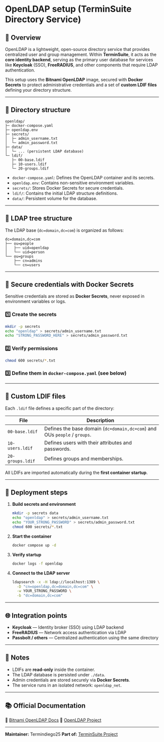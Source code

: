 # OpenLDAP setup (TerminSuite Directory Service)

## 🧭 Overview

OpenLDAP is a lightweight, open-source directory service that provides centralized user and group management.
Within **TerminSuite**, it acts as the **core identity backend**, serving as the primary user database for services like **Keycloak** (SSO), **FreeRADIUS**, and other components that require LDAP authentication.

This setup uses the **Bitnami OpenLDAP** image, secured with **Docker Secrets** to protect administrative credentials and a set of **custom LDIF files** defining your directory structure.

---

## 📁 Directory structure

```
openldap/
├─ docker-compose.yaml
├─ openldap.env
├─ secrets/
│  ├─ admin_username.txt
│  └─ admin_password.txt
├─ data/
│  └─ ... (persistent LDAP database)
└─ ldif/
   ├─ 00-base.ldif
   ├─ 10-users.ldif
   └─ 20-groups.ldif
```

* `docker-compose.yaml`: Defines the OpenLDAP container and its secrets.
* `openldap.env`: Contains non-sensitive environment variables.
* `secrets/`: Stores Docker Secrets for secure credentials.
* `ldif/`: Contains the initial LDAP structure definitions.
* `data/`: Persistent volume for the database.

---

## 🧬 LDAP tree structure

The LDAP base (`dc=domain,dc=com`) is organized as follows:

```
dc=domain,dc=com
├── ou=people
│   ├── uid=openldap
│   └── uid=person
└── ou=groups
    ├── cn=admins
    └── cn=users
```

---

## 🔐 Secure credentials with Docker Secrets

Sensitive credentials are stored as **Docker Secrets**, never exposed in environment variables or logs.

### 1️⃣ Create the secrets

```bash
mkdir -p secrets
echo "openldap" > secrets/admin_username.txt
echo "STRONG_PASSWORD_HERE" > secrets/admin_password.txt
```

### 2️⃣ Verify permissions

```bash
chmod 600 secrets/*.txt
```

### 3️⃣ Define them in `docker-compose.yaml` (see below)

---

## 📂 Custom LDIF files

Each `.ldif` file defines a specific part of the directory:

| File             | Description                                                               |
| ---------------- | ------------------------------------------------------------------------- |
| `00-base.ldif`   | Defines the base domain (`dc=domain,dc=com`) and OUs `people` / `groups`. |
| `10-users.ldif`  | Defines users with their attributes and passwords.                        |
| `20-groups.ldif` | Defines groups and memberships.                                           |

All LDIFs are imported automatically during the **first container startup**.

---

## 🚀 Deployment steps

1. **Build secrets and environment**

   ```bash
   mkdir -p secrets data
   echo "openldap" > secrets/admin_username.txt
   echo "YOUR_STRONG_PASSWORD" > secrets/admin_password.txt
   chmod 600 secrets/*.txt
   ```

2. **Start the container**

   ```bash
   docker compose up -d
   ```

3. **Verify startup**

   ```bash
   docker logs -f openldap
   ```

4. **Connect to the LDAP server**

   ```bash
   ldapsearch -x -H ldap://localhost:1389 \
     -D "cn=openldap,dc=domain,dc=com" \
     -w YOUR_STRONG_PASSWORD \
     -b "dc=domain,dc=com"
   ```

---

## 🌐 Integration points

* **Keycloak** — Identity broker (SSO) using LDAP backend
* **FreeRADIUS** — Network access authentication via LDAP
* **Passbolt / others** — Centralized authentication using the same directory

---

## 🧠 Notes

* LDIFs are **read-only** inside the container.
* The LDAP database is persisted under `./data`.
* Admin credentials are stored securely via **Docker Secrets**.
* The service runs in an isolated network: `openldap_net`.

---

## 📚 Official Documentation

🔗 [Bitnami OpenLDAP Docs](https://hub.docker.com/r/bitnami/openldap)
🔗 [OpenLDAP Project](https://www.openldap.org/)

---

**Maintainer:** Termindiego25
**Part of:** [TerminSuite Project](https://github.com/Termindiego25/terminsuite)